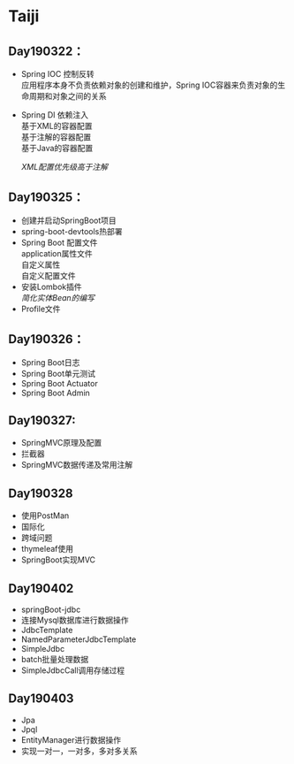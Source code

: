 # Taiji
## Day190322：
 * Spring IOC 控制反转   
     应用程序本身不负责依赖对象的创建和维护，Spring IOC容器来负责对象的生命周期和对象之间的关系
                
 * Spring DI 依赖注入    
       基于XML的容器配置   
       基于注解的容器配置   
       基于Java的容器配置   
      
    *XML配置优先级高于注解* 
         
## Day190325：   
  * 创建并启动SpringBoot项目
  * spring-boot-devtools热部署
  * Spring Boot 配置文件  
       application属性文件     
       自定义属性    
       自定义配置文件
  * 安装Lombok插件   
       *简化实体Bean的编写*    
  * Profile文件
## Day190326：
  * Spring Boot日志 
  * Spring Boot单元测试
  * Spring Boot Actuator
  * Spring Boot Admin
## Day190327:   
  * SpringMVC原理及配置    
  * 拦截器
  * SpringMVC数据传递及常用注解    
## Day190328    
  * 使用PostMan
  * 国际化
  * 跨域问题    
  * thymeleaf使用
  * SpringBoot实现MVC
## Day190402    
  * springBoot-jdbc    
  * 连接Mysql数据库进行数据操作    
  * JdbcTemplate    
  * NamedParameterJdbcTemplate    
  * SimpleJdbc     
  * batch批量处理数据    
  * SimpleJdbcCall调用存储过程    
## Day190403    
  * Jpa 
  * Jpql    
  * EntityManager进行数据操作    
  * 实现一对一，一对多，多对多关系
  
